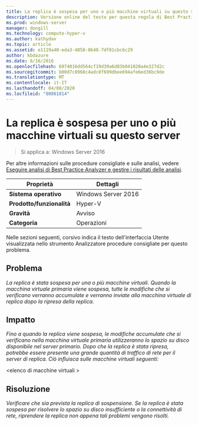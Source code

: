 ```yaml
---
title: La replica è sospesa per uno o più macchine virtuali su questo server
description: Versione online del testo per questa regola di Best Practices Analyzer.
ms.prod: windows-server
manager: dongill
ms.technology: compute-hyper-v
ms.author: kathydav
ms.topic: article
ms.assetid: e1119a40-eda3-4058-8648-7df81cbc6c29
author: kbdazure
ms.date: 8/16/2016
ms.openlocfilehash: 6974016dd564cf19d39a6d83b041020a4e327d2c
ms.sourcegitcommit: b00d7c8968c4adc8f699dbee694afe6ed36bc9de
ms.translationtype: MT
ms.contentlocale: it-IT
ms.lasthandoff: 04/08/2020
ms.locfileid: "80861814"
---
```

# <a name="replication-is-paused-for-one-or-more-virtual-machines-on-this-server"></a>La replica è sospesa per uno o più macchine virtuali su questo server

>Si applica a: Windows Server 2016

Per altre informazioni sulle procedure consigliate e sulle analisi, vedere [Eseguire analisi di Best Practice Analyzer e gestire i risultati delle analisi](https://go.microsoft.com/fwlink/p/?LinkID=223177).  
  
|Proprietà|Dettagli|  
|-|-|  
|**Sistema operativo**|Windows Server 2016|  
|**Prodotto/funzionalità**|Hyper-V|  
|**Gravità**|Avviso|  
|**Categoria**|Operazioni|  
  
Nelle sezioni seguenti, corsivo indica il testo dell'interfaccia Utente visualizzata nello strumento Analizzatore procedure consigliate per questo problema.  
  
## <a name="issue"></a>Problema  
*La replica è stata sospesa per una o più macchine virtuali. Quando la macchina virtuale primaria viene sospesa, tutte le modifiche che si verificano verranno accumulate e verranno inviate alla macchina virtuale di replica dopo la ripresa della replica.*  
  
## <a name="impact"></a>Impatto  
*Fino a quando la replica viene sospesa, le modifiche accumulate che si verificano nella macchina virtuale primaria utilizzeranno lo spazio su disco disponibile nel server primario. Dopo che la replica è stata ripresa, potrebbe essere presente una grande quantità di traffico di rete per il server di replica. Ciò influisca sulle macchine virtuali seguenti:*  
  
\<elenco di macchine virtuali >  
  
## <a name="resolution"></a>Risoluzione  
*Verificare che sia prevista la replica di sospensione. Se la replica è stata sospesa per risolvere lo spazio su disco insufficiente o la connettività di rete, riprendere la replica non appena tali problemi vengono risolti.*  
  


